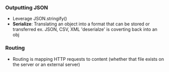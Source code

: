 ### Outputting JSON
- Leverage JSON.stringify()
- **Serialize**: Translating an object into a format that can be stored or transferred ex. JSON, CSV, XML 'deserialze' is coverting back into an obj

### Routing
- Routing is mapping HTTP requests to content (whether that file exists on the server or an external server)
